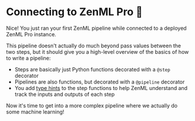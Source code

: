 # Connecting to ZenML Pro 🔌

Nice! You just ran your first ZenML pipeline while connected to a deployed ZenML
Pro instance.

This pipeline doesn't actually do much beyond pass values between the two steps,
but it should give you a high-level overview of the basics of how to write a
pipeline:

- Steps are basically just Python functions decorated with a `@step` decorator
- Pipelines are also functions, but decorated with a `@pipeline` decorator
- You add [type hints](https://docs.zenml.io/how-to/build-pipelines/step-output-typing-and-annotation) to the step functions to help ZenML understand and track the inputs and outputs of each step

Now it's time to get into a more complex pipeline where we actually do some
machine learning!
